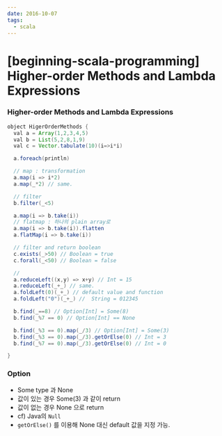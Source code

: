 ```yaml
---
date: 2016-10-07
tags: 
  - scala
---
```


# [beginning-scala-programming] Higher-order Methods and Lambda Expressions 

### Higher-order Methods and Lambda Expressions

```java
object HigerOrderMethods {
  val a = Array(1,2,3,4,5)
  val b = List(5,2,8,1,9)
  val c = Vector.tabulate(10)(i=>i*i)

  a.foreach(println)

  // map : transformation
  a.map(i => i*2)
  a.map(_*2) // same.

  // filter
  b.filter(_<5)

  a.map(i => b.take(i))
  // flatmap : 하나의 plain array로
  a.map(i => b.take(i)).flatten
  a.flatMap(i => b.take(i))

  // filter and return boolean
  c.exists(_>50) // Boolean = true
  c.forall(_<50) // Boolean = false

  //
  a.reduceLeft((x,y) => x+y) // Int = 15
  a.reduceLeft(_+_) // same.
  a.foldLeft(0)(_+_) // default value and function
  a.foldLeft("0")(_+_) //  String = 012345

  b.find(_==8) // Option[Int] = Some(8)
  b.find(_%7 == 0) // Option[Int] == None

  b.find(_%3 == 0).map(_/3) // Option[Int] = Some(3)
  b.find(_%3 == 0).map(_/3).getOrElse(0) // Int = 3
  b.find(_%7 == 0).map(_/3).getOrElse(0) // Int = 0

}
```

### Option
- Some type 과 None
- 값이 있는 경우 Some(3) 과 같이 return
- 값이 없는 경우 None 으로 return
- cf) Java의 `Null`
- `getOrElse()` 를 이용해 None 대신 default 값을 지정 가능. 
